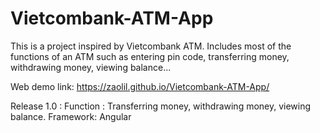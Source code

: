
# Vietcombank-ATM-App
This is a project inspired by Vietcombank ATM. Includes most of the functions of an ATM such as entering pin code, transferring money, withdrawing money, viewing balance...

Web demo link: https://zaolil.github.io/Vietcombank-ATM-App/

Release 1.0 : 
  Function : Transferring money, withdrawing money, viewing balance.
  Framework: Angular

